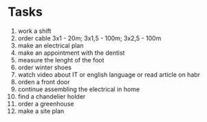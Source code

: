 #      Tasks

1. work a shift
2. order cable 3x1 - 20m; 3x1,5 - 100m; 3x2,5 - 100m
3. make an electrical plan
4. make an appointment with the dentist
5. measure the lenght of the foot
6. order winter shoes
7. watch video about IT or english language or read article on habr
8. orden a front door
9. continue assembling the electrical in home
10. find a chandelier holder
11. order a greenhouse
12. make a site plan
